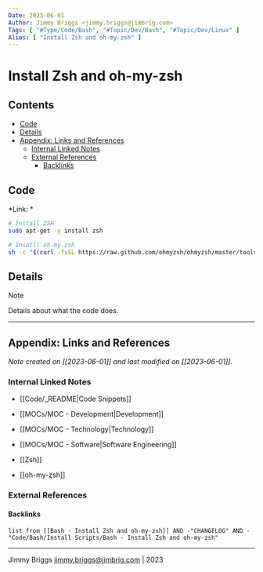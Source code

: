 ```yaml
---
Date: 2023-06-01
Author: Jimmy Briggs <jimmy.briggs@jimbrig.com>
Tags: [ "#Type/Code/Bash", "#Topic/Dev/Bash", "#Topic/Dev/Linux" ]
Alias: [ "Install Zsh and oh-my-zsh" ]
---
```


# Install Zsh and oh-my-zsh


## Contents

- [Code](#code)
- [Details](#details)
- [Appendix: Links and References](#appendix-links-and-references)
	- [Internal Linked Notes](#internal-linked-notes)
	- [External References](#external-references)
		- [Backlinks](#backlinks)


## Code

*Link: *

```bash
# Install ZSH
sudo apt-get -y install zsh

# Insatll oh-my-zsh
sh -c "$(curl -fsSL https://raw.github.com/ohmyzsh/ohmyzsh/master/tools/install.sh)"
```

## Details


> [!NOTE]
> Details about what the code does.



***

## Appendix: Links and References

*Note created on [[2023-06-01]] and last modified on [[2023-06-01]].*

### Internal Linked Notes

- [[Code/_README|Code Snippets]]
- [[MOCs/MOC - Development|Development]]
- [[MOCs/MOC - Technology|Technology]]
- [[MOCs/MOC - Software|Software Engineering]]

- [[Zsh]]
- [[oh-my-zsh]]

### External References



#### Backlinks

```dataview
list from [[Bash - Install Zsh and oh-my-zsh]] AND -"CHANGELOG" AND -"Code/Bash/Install Scripts/Bash - Install Zsh and oh-my-zsh"
```


***

Jimmy Briggs <jimmy.briggs@jimbrig.com> | 2023

